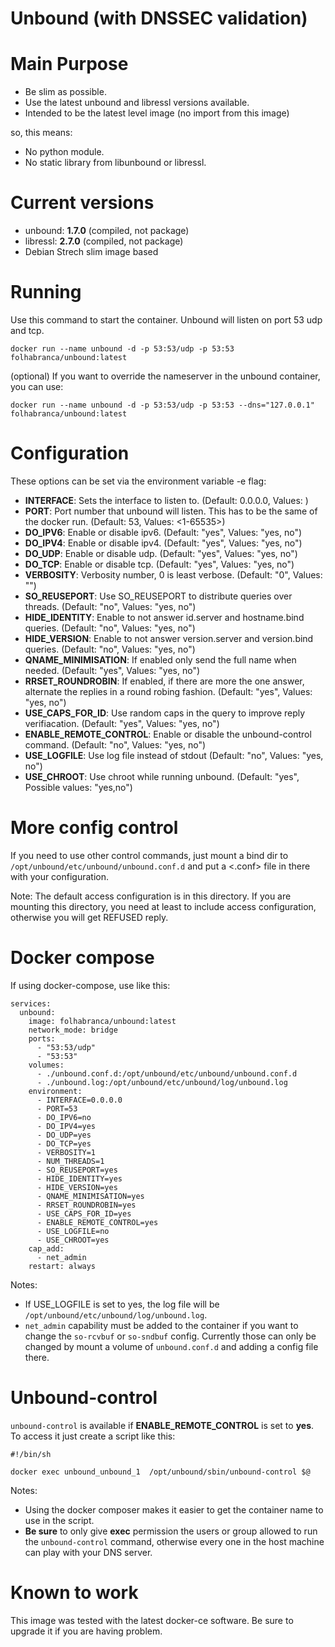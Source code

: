 Unbound (with DNSSEC validation)
===========

# Main Purpose

- Be slim as possible.
- Use the latest unbound and libressl versions available.
- Intended to be the latest level image (no import from this image)

so, this means:

- No python module.
- No static library from libunbound or libressl.

# Current versions

- unbound: **1.7.0** (compiled, not package)
- libressl: **2.7.0** (compiled, not package)
- Debian Strech slim image based

# Running

Use this command to start the container. Unbound will listen on port 53 udp and tcp.

```docker run --name unbound -d -p 53:53/udp -p 53:53 folhabranca/unbound:latest```

(optional)
If you want to override the nameserver in the unbound container, you can use:

```docker run --name unbound -d -p 53:53/udp -p 53:53 --dns="127.0.0.1" folhabranca/unbound:latest```

# Configuration
These options can be set via the environment variable -e flag:

- **INTERFACE**: Sets the interface to listen to. (Default: 0.0.0.0, Values: <IP addr>)
- **PORT**: Port number that unbound will listen. This has to be the same of the docker run. (Default: 53, Values: <1-65535>)
- **DO_IPV6**: Enable or disable ipv6. (Default: "yes", Values: "yes, no")
- **DO_IPV4**: Enable or disable ipv4. (Default: "yes", Values: "yes, no")
- **DO_UDP**: Enable or disable udp. (Default: "yes", Values: "yes, no")
- **DO_TCP**: Enable or disable tcp. (Default: "yes", Values: "yes, no")
- **VERBOSITY**: Verbosity number, 0 is least verbose. (Default: "0", Values: "<integer>")
- **SO_REUSEPORT**: Use SO_REUSEPORT to distribute queries over threads. (Default: "no", Values: "yes, no")
- **HIDE_IDENTITY**: Enable to not answer id.server and hostname.bind queries. (Default: "no", Values: "yes, no")
- **HIDE_VERSION**: Enable to not answer version.server and version.bind queries. (Default: "no", Values: "yes, no")
- **QNAME_MINIMISATION**: If enabled only send the full name when needed. (Default: "yes", Values: "yes, no")
- **RRSET_ROUNDROBIN**: If enabled, if there are more the one answer, alternate the replies in a round robing fashion. (Default: "yes", Values: "yes, no")
- **USE_CAPS_FOR_ID**: Use random caps in the query to improve reply verifiacation. (Default: "yes", Values: "yes, no")
- **ENABLE_REMOTE_CONTROL**: Enable or disable the unbound-control command. (Default: "no", Values: "yes, no")
- **USE_LOGFILE**: Use log file instead of stdout (Default: "no", Values: "yes, no")
- **USE_CHROOT**: Use chroot while running unbound. (Default: "yes", Possible values: "yes,no")

# More config control

If you need to use other control commands, just mount a bind dir to
`/opt/unbound/etc/unbound/unbound.conf.d` and put a <.conf> file in there with your configuration.

Note: The default access configuration is in this directory. If you are mounting this directory, you need at
least to include access configuration, otherwise you will get REFUSED reply.

# Docker compose

If using docker-compose, use like this:

```
services:
  unbound:
    image: folhabranca/unbound:latest
    network_mode: bridge
    ports:
      - "53:53/udp"
      - "53:53"
    volumes:
      - ./unbound.conf.d:/opt/unbound/etc/unbound/unbound.conf.d
      - ./unbound.log:/opt/unbound/etc/unbound/log/unbound.log
    environment:
      - INTERFACE=0.0.0.0
      - PORT=53
      - DO_IPV6=no
      - DO_IPV4=yes
      - DO_UDP=yes
      - DO_TCP=yes
      - VERBOSITY=1
      - NUM_THREADS=1
      - SO_REUSEPORT=yes
      - HIDE_IDENTITY=yes
      - HIDE_VERSION=yes
      - QNAME_MINIMISATION=yes
      - RRSET_ROUNDROBIN=yes
      - USE_CAPS_FOR_ID=yes
      - ENABLE_REMOTE_CONTROL=yes
      - USE_LOGFILE=no
      - USE_CHROOT=yes
    cap_add:
      - net_admin
    restart: always
```

Notes:
 - If USE_LOGFILE is set to yes, the log file will be `/opt/unbound/etc/unbound/log/unbound.log`.
 - `net_admin` capability must be added to the container if you want to change the `so-rcvbuf` or `so-sndbuf` config.
   Currently those can only be changed by mount a volume of `unbound.conf.d` and adding a config file there.

# Unbound-control

`unbound-control` is available if **ENABLE_REMOTE_CONTROL** is set to **yes**. To access it 
just create a script like this:

```
#!/bin/sh

docker exec unbound_unbound_1  /opt/unbound/sbin/unbound-control $@
```

Notes:
- Using the docker composer makes it easier to get the container name to use in the script.
- **Be sure** to only give **exec** permission the users or group allowed to run the `unbound-control` command, otherwise every one in the host machine can play with your DNS server.

# Known to work

This image was tested with the latest docker-ce software. Be sure to upgrade it if you are having problem.
